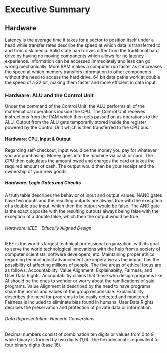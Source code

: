 # Executive Summary
## Hardware 
Latency is the average time it takes for a sector to position itself under a head while transfer rates describe the speed at which data is transferred to and from disk media.
Solid state hard drives differ from the traditional hard drive by having no moving components which allows for no latency experience. Information can be accessed immediately and less can go wrong mechanically.
More RAM makes a computer run faster as it increases the speed at which memory transfers information to other components without the need to access the hard drive. 64 bit data paths work at double the speed of a 32 bit, making them faster and more efficient in data input.
### Hardware: ALU and the Control Unit
Under the command of the Control Unit, the ALU performs all of the mathematical operations indside the CPU. The Control Unit receives instructions from the RAM which then gets passed on as operations to the ALU. Output from the ALU gets temporarily stored inside the register powered by the Control Unit which is then transferred to the CPU bus.
#### Hardware: CPU, Input & Output
Regarding self-checkout, input would be the money you pay for whatever you are purchasing. Money goes into the machine via cash or card. The CPU then calculates the amount owed and charges the card or takes the required amount of cash. The output would then be your receipt and the ownership of your new goods.
##### Hardware: Logic Gates and Circuits
A truth table describes the behavior of input and output values. NAND gates have two inputs and the resulting outputs are always true with the execption of a double true input, which then the output would be false. The AND gate is the exact opposite with the resulting outputs always being false with the exception of a double false, which then the output would be true.
###### Hardware: IEEE - Ethically Aligned Design
IEEE is the world's largest technical professional organization, with its goal to serve the world technological innovations with the help from a society of computer scientists, software developers, etc. Maintaining proper ethics regarding technological advancement are imperative as the impact has the possibility of affecting millions of people. The five areas of ethical focus are as follows: Accountability, Value Alignment, Explainablity, Fairness, and User Data Rights. Accountabiltiy claims that those who design programs like AI should be the ones to wonder or worry about the ramifications of said programs. Value Alignment is described by the need to have programs share the norms and values of the group responsible. Explainability describes the need for programs to be easily detected and monitored. Fairness is included to eliminate bias found in humans. User Data Rights decribes the preservation and protection of private data or information.
###### Data Representation: Numeric Conversions
Decimal numbers consist of combination ten digits or values from 0 to 9 while binary is formed by two digits (1,0). The hexadecimal is equivalent to four binary digits (base 16).
